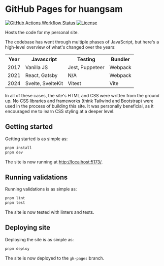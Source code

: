 # GitHub Pages for huangsam

[![GitHub Actions Workflow Status](https://img.shields.io/github/actions/workflow/status/huangsam/huangsam.github.io/ci.yml)](https://github.com/huangsam/huangsam.github.io/actions)
[![License](https://img.shields.io/github/license/huangsam/huangsam.github.io)](https://github.com/huangsam/huangsam.github.io/blob/main/LICENSE)

Hosts the code for my personal site.

The codebase has went through multiple phases of JavaScript, but here's a
high-level overview of what's changed over the years:

<table>
  <tr>
    <th>Year</th>
    <th>Javascript</th>
    <th>Testing</th>
    <th>Bundler</th>
  </tr>
  <tr>
    <td>2017</td>
    <td>Vanilla JS</td>
    <td>Jest, Puppeteer</td>
    <td>Webpack</td>
  </tr>
  <tr>
    <td>2021</td>
    <td>React, Gatsby</td>
    <td>N/A</td>
    <td>Webpack</td>
  </tr>
  <tr>
    <td>2024</td>
    <td>Svelte, SvelteKit</td>
    <td>Vitest</td>
    <td>Vite</td>
  </tr>
</table>

In all of these cases, the site's HTML and CSS were written from the ground up. No
CSS libraries and frameworks (think Tailwind and Bootstrap) were used in the process
of building this site. It was personally beneficial, as it encouraged me to learn
CSS styling at a deeper level.

## Getting started

Getting started is as simple as:

```bash
pnpm install
pnpm dev
```

The site is now running at <http://localhost:5173/>.

## Running validations

Running validations is as simple as:

```bash
pnpm lint
pnpm test
```

The site is now tested with linters and tests.

## Deploying site

Deploying the site is as simple as:

```bash
pnpm deploy
```

The site is now deployed to the `gh-pages` branch.
